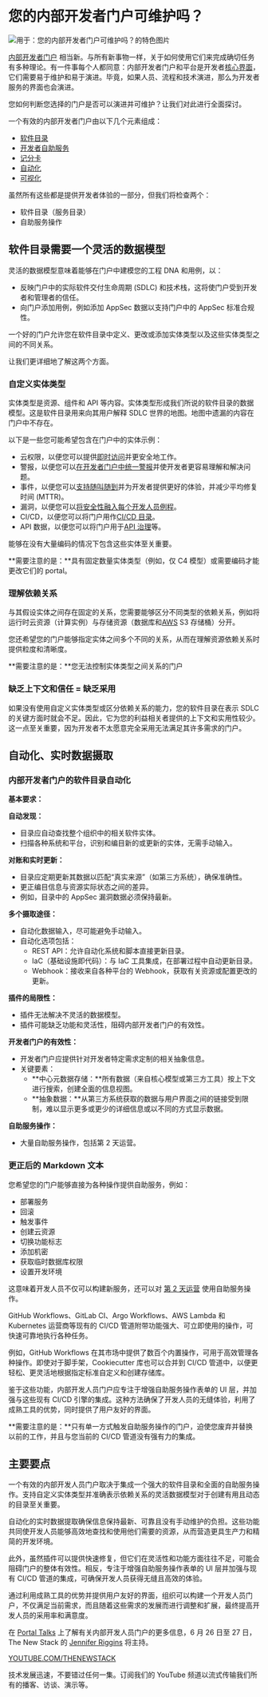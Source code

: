 # 您的内部开发者门户可维护吗？

![用于：您的内部开发者门户可维护吗？的特色图片](https://cdn.thenewstack.io/media/2024/05/c7750283-maintenance2-1024x576.jpg)

[内部开发者门户](https://thenewstack.io/how-do-the-internal-developer-platform-and-portal-connect/) 相当新。与所有新事物一样，关于如何使用它们来完成确切任务有多种理论。有一件事每个人都同意：内部开发者门户和平台是开发者[核心界面](https://thenewstack.io/internal-developer-portals-can-do-more-than-you-think/)，它们需要易于维护和易于演进。毕竟，如果人员、流程和技术演进，那么为开发者服务的界面也会演进。

您如何判断您选择的门户是否可以演进并可维护？让我们对此进行全面探讨。

一个有效的内部开发者门户由以下几个元素组成：

- [软件目录](https://www.getport.io/product/software-catalog)
- [开发者自助服务](https://www.getport.io/product/self-service)
- [记分卡](https://www.getport.io/product/scorecards-and-initiatives)
- [自动化](https://www.getport.io/product/workflow-automation)
- [可视化](https://www.getport.io/product/dashboards-and-visualizations)

虽然所有这些都是提供开发者体验的一部分，但我们将检查两个：

- 软件目录（服务目录）
- 自助服务操作

## 软件目录需要一个灵活的数据模型

灵活的数据模型意味着能够在门户中建模您的工程 DNA 和用例，以：

- 反映门户中的实际软件交付生命周期 (SDLC) 和技术栈，这将使门户受到开发者和管理者的信任。
- 向门户添加用例，例如添加 AppSec 数据以支持门户中的 AppSec 标准合规性。

一个好的门户允许您在软件目录中定义、更改或添加实体类型以及这些实体类型之间的不同关系。

让我们更详细地了解这两个方面。

### 自定义实体类型

实体类型是资源、组件和 API 等内容。实体类型形成我们所说的软件目录的数据模型。这是软件目录用来向其用户解释 SDLC 世界的地图。地图中遗漏的内容在门户中不存在。

以下是一些您可能希望包含在门户中的实体示例：

- 云权限，以便您可以提供[即时访问](https://www.getport.io/blog/managing-just-in-time-permissions-in-a-developer-portal)并更安全地工作。
- 警报，以便您可以[在开发者门户中统一警报](https://thenewstack.io/can-the-internal-developer-portal-solve-alert-chaos/)并使开发者更容易理解和解决问题。
- 事件，以便您可以[支持随叫随到](https://www.getport.io/blog/how-internal-developer-portals-improve-incident-management)并为开发者提供更好的体验，并减少平均修复时间 (MTTR)。
- 漏洞，以便您可以[将安全性融入每个开发人员例程](https://www.getport.io/usecase/appsec)。
- CI/CD，以便您可以将门户用作[CI/CD 目录](https://thenewstack.io/simplify-ci-cd-with-a-general-purpose-software-catalog/)。
- API 数据，以便您可以将门户用于[API 治理](https://www.getport.io/blog/manage-your-apis-using-an-internal-developer-portal)等。

能够在没有大量编码的情况下包含这些实体至关重要。

**需要注意的是：**具有固定数量实体类型（例如，仅 C4 模型）或需要编码才能更改它们的 portal。

### 理解依赖关系

与其假设实体之间存在固定的关系，您需要能够区分不同类型的依赖关系，例如将运行时云资源（计算实例）与存储资源（数据库和[AWS](https://aws.amazon.com/?utm_content=inline+mention) S3 存储桶）分开。

您还希望您的门户能够指定实体之间多个不同的关系，从而在理解资源依赖关系时提供粒度和清晰度。

**需要注意的是：**您无法控制实体类型之间关系的门户

### 缺乏上下文和信任 = 缺乏采用

如果没有使用自定义实体类型或区分依赖关系的能力，您的软件目录在表示 SDLC 的关键方面时就会不足。因此，它为您的利益相关者提供的上下文和实用性较少。这一点至关重要，因为开发者不太愿意完全采用无法满足其许多需求的门户。

## 自动化、实时数据摄取
### 内部开发者门户的软件目录自动化

**基本要求：**

**自动发现：**
- 目录应自动查找整个组织中的相关软件实体。
- 扫描各种系统和平台，识别和编目新的或更新的实体，无需手动输入。

**对账和实时更新：**
- 目录应定期更新其数据以匹配“真实来源”（如第三方系统），确保准确性。
- 更正编目信息与资源实际状态之间的差异。
- 例如，目录中的 AppSec 漏洞数据必须保持最新。

**多个摄取途径：**
- 自动化数据输入，尽可能避免手动输入。
- 自动化选项包括：
    - REST API：允许自动化系统和脚本直接更新目录。
    - IaC（基础设施即代码）：与 IaC 工具集成，在部署过程中自动更新目录。
    - Webhook：接收来自各种平台的 Webhook，获取有关资源或配置更改的更新。

**插件的局限性：**

- 插件无法解决不灵活的数据模型。
- 插件可能缺乏功能和灵活性，阻碍内部开发者门户的有效性。

**开发者门户的有效性：**

- 开发者门户应提供针对开发者特定需求定制的相关抽象信息。
- 关键要素：
    - **中心元数据存储：**所有数据（来自核心模型或第三方工具）按上下文进行搜索，创建全面的信息视图。
    - **抽象数据：**从第三方系统获取的数据与用户界面之间的链接受到限制，难以显示更多或更少的详细信息或以不同的方式显示数据。

**自助服务操作：**

- 大量自助服务操作，包括第 2 天运营。
### 更正后的 Markdown 文本

您希望您的门户能够直接为各种操作提供自助服务，例如：

- 部署服务
- 回滚
- 触发事件
- 创建云资源
- 切换功能标志
- 添加机密
- 获取临时数据库权限
- 设置开发环境

这意味着开发人员不仅可以构建新服务，还可以对 [第 2 天运营](https://www.getport.io/blog/give-day-2-operations-autonomy-to-your-developers) 使用自助服务操作。

GitHub Workflows、GitLab CI、Argo Workflows、AWS Lambda 和 Kubernetes 运营商等现有的 CI/CD 管道附带功能强大、可立即使用的操作，可快速可靠地执行各种任务。

例如，GitHub Workflows 在其市场中提供了数百个内置操作，可用于高效管理各种操作。即使对于脚手架，Cookiecutter 库也可以合并到 CI/CD 管道中，以便更轻松、更灵活地根据指定标准自定义和创建存储库。

鉴于这些功能，内部开发人员门户应专注于增强自助服务操作表单的 UI 层，并加强与这些现有 CI/CD 引擎的集成。这种方法确保了开发人员的无缝体验，利用了成熟工具的优势，同时提供了用户友好的界面。

**需要注意的是：**只有单一方式触发自助服务操作的门户，迫使您废弃并替换以前的工作，并且与您当前的 CI/CD 管道没有强有力的集成。

## 主要要点

一个有效的内部开发人员门户取决于集成一个强大的软件目录和全面的自助服务操作。支持自定义实体类型并准确表示依赖关系的灵活数据模型对于创建有用且动态的目录至关重要。

自动化的实时数据提取确保信息保持最新、可靠且没有手动维护的负担。这些功能共同使开发人员能够高效地查找和使用他们需要的资源，从而营造更具生产力和精简的开发环境。

此外，虽然插件可以提供快速修复，但它们在灵活性和功能方面往往不足，可能会阻碍门户的整体有效性。相反，专注于增强自助服务操作表单的 UI 层并加强与现有 CI/CD 管道的集成，可确保开发人员获得无缝且高效的体验。

通过利用成熟工具的优势并提供用户友好的界面，组织可以构建一个开发人员门户，不仅满足当前需求，而且随着这些需求的发展而进行调整和扩展，最终提高开发人员的采用率和满意度。

在 [Portal Talks](https://www.portaltalks.io/) 上了解有关内部开发人员门户的更多信息，6 月 26 日至 27 日，The New Stack 的 [Jennifer Riggins](https://thenewstack.io/author/jennifer-riggins/) 将主持。

[YOUTUBE.COM/THENEWSTACK](https://youtube.com/thenewstack?sub_confirmation=1)

技术发展迅速，不要错过任何一集。订阅我们的 YouTube 频道以流式传输我们所有的播客、访谈、演示等。